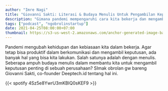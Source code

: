 ```yaml
---
author: "Imre Nagi"
title: "Giovanni Sakti: Literasi & Budaya Menulis Untuk Pengambilan Keputusan"
description: "Gimana pandemi mempengaruhi cara kita bekerja dan mengambil keputusan?"
tags: ["podcast", "ngobrolinstartup"]
date: 2021-04-25T08:00:00+07:00
thumbnail: https://s3-us-west-2.amazonaws.com/anchor-generated-image-bank/production/podcast_uploaded_episode400/1428780/1428780-1621832973927-45ba5c3ca4c5c.jpg
---
```


Pandemi mengubah kehidupan dan kebiasaan kita dalam bekerja. Agar tetap bisa produktif dalam berkomunikasi dan mengambil keputusan, ada banyak hal yang bisa kita lakukan. Salah satunya adalah dengan menulis. Seberapa ampuh budaya menulis dalam membantu kita untuk mengambil keputusan penting di sebuah perusahaan? SImak obrolan gw bareng Giovanni Sakti, co-founder Deeptech.id tentang hal ini.

{{< spotify 4Sz5e8YwrU3mKBIQ0sKEF9 >}} 
